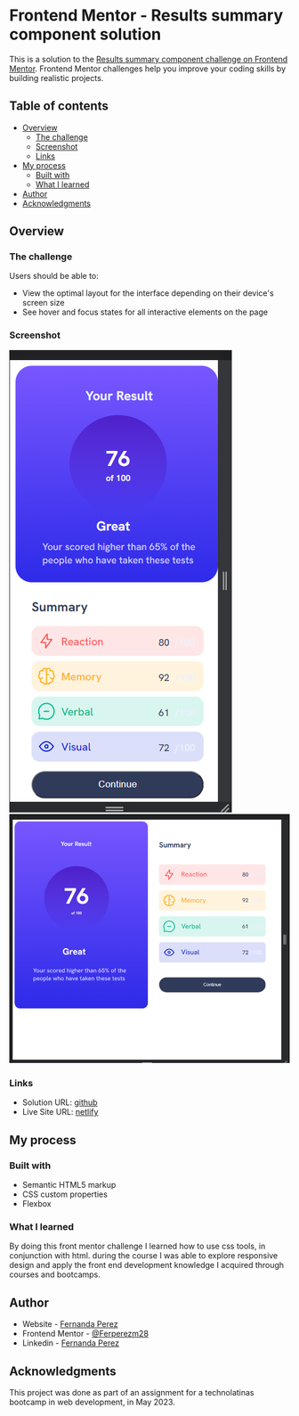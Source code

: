 # Frontend Mentor - Results summary component solution

This is a solution to the [Results summary component challenge on Frontend Mentor](https://www.frontendmentor.io/challenges/results-summary-component-CE_K6s0maV). Frontend Mentor challenges help you improve your coding skills by building realistic projects. 

## Table of contents

- [Overview](#overview)
  - [The challenge](#the-challenge)
  - [Screenshot](#screenshot)
  - [Links](#links)
- [My process](#my-process)
  - [Built with](#built-with)
  - [What I learned](#what-i-learned)
- [Author](#author)
- [Acknowledgments](#acknowledgments)


## Overview

### The challenge

Users should be able to:

- View the optimal layout for the interface depending on their device's screen size
- See hover and focus states for all interactive elements on the page

### Screenshot

![](./images/image-phone.png)
![](./images/image-laptop.png)


### Links

- Solution URL: [github](https://github.com/Ferperezm28/Results-summary-component)
- Live Site URL: [netlify](resultssummaryferp.netlify.app)


## My process

### Built with

- Semantic HTML5 markup
- CSS custom properties
- Flexbox

### What I learned

By doing this front mentor challenge I learned how to use css tools, in conjunction with html. during the course I was able to explore responsive design and apply the front end development knowledge I acquired through courses and bootcamps.


## Author

- Website - [Fernanda Perez](https://ferperezm28.github.io/)
- Frontend Mentor - [@Ferperezm28](https://www.frontendmentor.io/profile/Ferperezm28)
- Linkedin - [Fernanda Perez](https://www.linkedin.com/in/ferperezm28/)


## Acknowledgments

This project was done as part of an assignment for a technolatinas bootcamp in web development, in May 2023.

